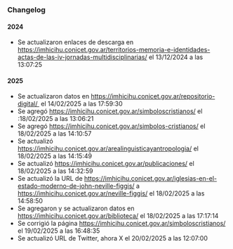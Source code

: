 ### Changelog

#### 2024
* Se actualizaron enlaces de descarga en https://imhicihu.conicet.gov.ar/territorios-memoria-e-identidades-actas-de-las-iv-jornadas-multidisciplinarias/ el 13/12/2024 a las 13:07:25

#### 2025
* Se actualizaron datos en https://imhicihu.conicet.gov.ar/repositorio-digital/  el 14/02/2025 a las 17:59:30
* Se agregó https://imhicihu.conicet.gov.ar/simboloscristianos/ el :18/02/2025 a las 13:06:21
*	Se agregó https://imhicihu.conicet.gov.ar/simbolos-cristianos/ el 18/02/2025 a las 14:10:57
*	Se actualizó https://imhicihu.conicet.gov.ar/arealinguisticayantropologia/ el 18/02/2025 a las 14:15:49
*	Se actualizó https://imhicihu.conicet.gov.ar/publicaciones/ el 18/02/2025 a las 14:32:59
*	Se actualizó la URL de https://imhicihu.conicet.gov.ar/iglesias-en-el-estado-moderno-de-john-neville-figgis/ a https://imhicihu.conicet.gov.ar/neville-figgis/ el 18/02/2025 a las 14:58:50
*	Se agregaron y se actualizaron datos en https://imhicihu.conicet.gov.ar/biblioteca/ el 18/02/2025 a las 17:17:14
*	Se corrigió la página https://imhicihu.conicet.gov.ar/simboloscristianos/ el 19/02/2025 a las 16:48:35
*	Se actualizó URL de Twitter, ahora X el 20/02/2025 a las 12:07:00